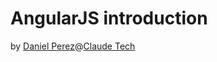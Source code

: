 # AngularJS introduction

by [Daniel Perez](http://tuvistavie.com)@[Claude Tech](http://claudetech.com)
